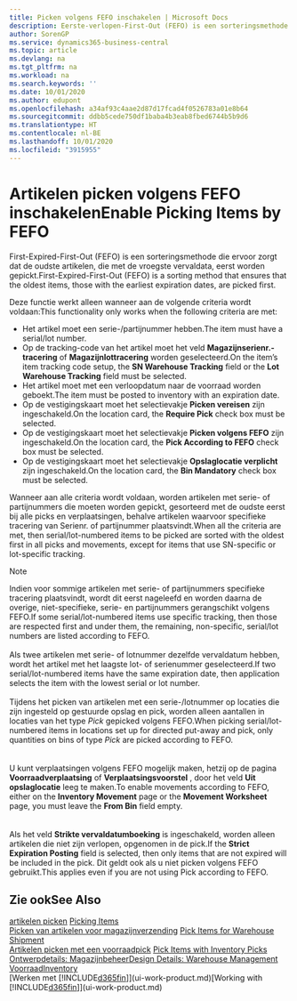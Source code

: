 ```yaml
---
title: Picken volgens FEFO inschakelen | Microsoft Docs
description: Eerste-verlopen-First-Out (FEFO) is een sorteringsmethode die ervoor zorgt dat de oudste artikelen, die met de vroegste vervaldata, eerst worden gepickt.
author: SorenGP
ms.service: dynamics365-business-central
ms.topic: article
ms.devlang: na
ms.tgt_pltfrm: na
ms.workload: na
ms.search.keywords: ''
ms.date: 10/01/2020
ms.author: edupont
ms.openlocfilehash: a34af93c4aae2d87d17fcad4f0526783a01e8b64
ms.sourcegitcommit: ddbb5cede750df1baba4b3eab8fbed6744b5b9d6
ms.translationtype: HT
ms.contentlocale: nl-BE
ms.lasthandoff: 10/01/2020
ms.locfileid: "3915955"
---
```

# <a name="enable-picking-items-by-fefo"></a><span data-ttu-id="08104-103">Artikelen picken volgens FEFO inschakelen</span><span class="sxs-lookup"><span data-stu-id="08104-103">Enable Picking Items by FEFO</span></span>
<span data-ttu-id="08104-104">First-Expired-First-Out (FEFO) is een sorteringsmethode die ervoor zorgt dat de oudste artikelen, die met de vroegste vervaldata, eerst worden gepickt.</span><span class="sxs-lookup"><span data-stu-id="08104-104">First-Expired-First-Out (FEFO) is a sorting method that ensures that the oldest items, those with the earliest expiration dates, are picked first.</span></span>  

 <span data-ttu-id="08104-105">Deze functie werkt alleen wanneer aan de volgende criteria wordt voldaan:</span><span class="sxs-lookup"><span data-stu-id="08104-105">This functionality only works when the following criteria are met:</span></span>  

-   <span data-ttu-id="08104-106">Het artikel moet een serie-/partijnummer hebben.</span><span class="sxs-lookup"><span data-stu-id="08104-106">The item must have a serial/lot number.</span></span>  
-   <span data-ttu-id="08104-107">Op de tracking-code van het artikel moet het veld **Magazijnserienr.-tracering** of **Magazijnlottracering** worden geselecteerd.</span><span class="sxs-lookup"><span data-stu-id="08104-107">On the item’s item tracking code setup, the **SN Warehouse Tracking** field or the **Lot Warehouse Tracking** field must be selected.</span></span>  
-   <span data-ttu-id="08104-108">Het artikel moet met een verloopdatum naar de voorraad worden geboekt.</span><span class="sxs-lookup"><span data-stu-id="08104-108">The item must be posted to inventory with an expiration date.</span></span>  
-   <span data-ttu-id="08104-109">Op de vestigingskaart moet het selectievakje **Picken vereisen** zijn ingeschakeld.</span><span class="sxs-lookup"><span data-stu-id="08104-109">On the location card, the **Require Pick** check box must be selected.</span></span>  
-   <span data-ttu-id="08104-110">Op de vestigingskaart moet het selectievakje **Picken volgens FEFO** zijn ingeschakeld.</span><span class="sxs-lookup"><span data-stu-id="08104-110">On the location card, the **Pick According to FEFO** check box must be selected.</span></span>  
-   <span data-ttu-id="08104-111">Op de vestigingskaart moet het selectievakje **Opslaglocatie verplicht** zijn ingeschakeld.</span><span class="sxs-lookup"><span data-stu-id="08104-111">On the location card, the **Bin Mandatory** check box must be selected.</span></span>  

 <span data-ttu-id="08104-112">Wanneer aan alle criteria wordt voldaan, worden artikelen met serie- of partijnummers die moeten worden gepickt, gesorteerd met de oudste eerst bij alle picks en verplaatsingen, behalve artikelen waarvoor specifieke tracering van Serienr. of partijnummer plaatsvindt.</span><span class="sxs-lookup"><span data-stu-id="08104-112">When all the criteria are met, then serial/lot-numbered items to be picked are sorted with the oldest first in all picks and movements, except for items that use SN-specific or lot-specific tracking.</span></span>  

> [!NOTE]  
> <span data-ttu-id="08104-113">Indien voor sommige artikelen met serie- of partijnummers specifieke tracering plaatsvindt, wordt dit eerst nageleefd en worden daarna de overige, niet-specifieke, serie- en partijnummers gerangschikt volgens FEFO.</span><span class="sxs-lookup"><span data-stu-id="08104-113">If some serial/lot-numbered items use specific tracking, then those are respected first and under them, the remaining, non-specific, serial/lot numbers are listed according to FEFO.</span></span>
<br /><br />
<span data-ttu-id="08104-114">Als twee artikelen met serie- of lotnummer dezelfde vervaldatum hebben, wordt het artikel met het laagste lot- of serienummer geselecteerd.</span><span class="sxs-lookup"><span data-stu-id="08104-114">If two serial/lot-numbered items have the same expiration date, then application selects the item with the lowest serial or lot number.</span></span>
<br /><br />
<span data-ttu-id="08104-115">Tijdens het picken van artikelen met een serie-/lotnummer op locaties die zijn ingesteld op gestuurde opslag en pick, worden alleen aantallen in locaties van het type *Pick* gepicked volgens FEFO.</span><span class="sxs-lookup"><span data-stu-id="08104-115">When picking serial/lot-numbered items in locations set up for directed put-away and pick, only quantities on bins of type *Pick* are picked according to FEFO.</span></span>  
<br /><br />
<span data-ttu-id="08104-116">U kunt verplaatsingen volgens FEFO mogelijk maken, hetzij op de pagina **Voorraadverplaatsing** of **Verplaatsingsvoorstel** , door het veld **Uit opslaglocatie** leeg te maken.</span><span class="sxs-lookup"><span data-stu-id="08104-116">To enable movements according to FEFO, either on the **Inventory Movement** page or the **Movement Worksheet** page, you must leave the **From Bin** field empty.</span></span>  
<br /><br />
<span data-ttu-id="08104-117">Als het veld **Strikte vervaldatumboeking** is ingeschakeld, worden alleen artikelen die niet zijn verlopen, opgenomen in de pick.</span><span class="sxs-lookup"><span data-stu-id="08104-117">If the **Strict Expiration Posting** field is selected, then only items that are not expired will be included in the pick.</span></span> <span data-ttu-id="08104-118">Dit geldt ook als u niet picken volgens FEFO gebruikt.</span><span class="sxs-lookup"><span data-stu-id="08104-118">This applies even if you are not using Pick according to FEFO.</span></span>

## <a name="see-also"></a><span data-ttu-id="08104-119">Zie ook</span><span class="sxs-lookup"><span data-stu-id="08104-119">See Also</span></span>  
<span data-ttu-id="08104-120">[artikelen picken](warehouse-pick-items.md) </span><span class="sxs-lookup"><span data-stu-id="08104-120">[Picking Items](warehouse-pick-items.md) </span></span>  
<span data-ttu-id="08104-121">[Picken van artikelen voor magazijnverzending](warehouse-how-to-pick-items-for-warehouse-shipment.md) </span><span class="sxs-lookup"><span data-stu-id="08104-121">[Pick Items for Warehouse Shipment](warehouse-how-to-pick-items-for-warehouse-shipment.md) </span></span>  
<span data-ttu-id="08104-122">[Artikelen picken met een voorraadpick](warehouse-how-to-pick-items-with-inventory-picks.md) </span><span class="sxs-lookup"><span data-stu-id="08104-122">[Pick Items with Inventory Picks](warehouse-how-to-pick-items-with-inventory-picks.md) </span></span>  
[<span data-ttu-id="08104-123">Ontwerpdetails: Magazijnbeheer</span><span class="sxs-lookup"><span data-stu-id="08104-123">Design Details: Warehouse Management</span></span>](design-details-warehouse-management.md)  
[<span data-ttu-id="08104-124">Voorraad</span><span class="sxs-lookup"><span data-stu-id="08104-124">Inventory</span></span>](inventory-manage-inventory.md)  
<span data-ttu-id="08104-125">[Werken met [!INCLUDE[d365fin](includes/d365fin_md.md)]](ui-work-product.md)</span><span class="sxs-lookup"><span data-stu-id="08104-125">[Working with [!INCLUDE[d365fin](includes/d365fin_md.md)]](ui-work-product.md)</span></span>
